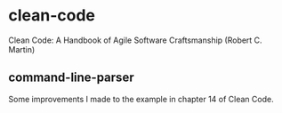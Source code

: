 # clean-code
Clean Code: A Handbook of Agile Software Craftsmanship (Robert C. Martin)

command-line-parser
-------------------
Some improvements I made to the example in chapter 14 of Clean Code.
